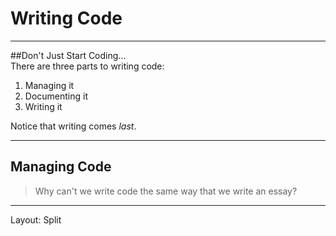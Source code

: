 # Writing Code
---
##Don't Just Start Coding...  
There are three parts to writing code:

1. Managing it 
2. Documenting it
3. Writing it 

Notice that writing comes *last*.

---

## Managing Code
> Why can't we write code the same way that we write an essay?

---
Layout: Split
